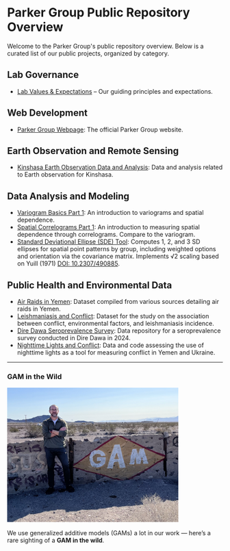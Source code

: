 # Parker Group Public Repository Overview

Welcome to the Parker Group's public repository overview. Below is a curated list of our public projects, organized by category.

## Lab Governance
- [Lab Values & Expectations](https://github.com/parker-group/lab-values) – Our guiding principles and expectations.

## Web Development
- [Parker Group Webpage](https://github.com/parker-group/parker-group.github.io): The official Parker Group website.

## Earth Observation and Remote Sensing
- [Kinshasa Earth Observation Data and Analysis](https://github.com/parker-group/Kinshasa_EO): Data and analysis related to Earth observation for Kinshasa.

## Data Analysis and Modeling
- [Variogram Basics Part 1](https://github.com/parker-group/variogram_tutorial1): An introduction to variograms and spatial dependence.
- [Spatial Correlograms Part 1](https://github.com/parker-group/spcorrelogram_tutorial1): An introduction to measuring spatial dependence through correlograms. Compare to the variogram.
- [Standard Deviational Ellipse (SDE) Tool](https://github.com/parker-group/SDEtool): Computes 1, 2, and 3 SD ellipses for spatial point patterns by group, including weighted options and orientation via the covariance matrix. Implements √2 scaling based on Yuill (1971) [DOI: 10.2307/490885](https://doi.org/10.2307/490885).

## Public Health and Environmental Data
- [Air Raids in Yemen](https://github.com/parker-group/airraids-Yemen-LancetGH): Dataset compiled from various sources detailing air raids in Yemen.
- [Leishmaniasis and Conflict](https://github.com/parker-group/leish-PNTD): Dataset for the study on the association between conflict, environmental factors, and leishmaniasis incidence.
- [Dire Dawa Seroprevalence Survey](https://github.com/parker-group/DireDawa_Seroepi): Data repository for a seroprevalence survey conducted in Dire Dawa in 2024.
- [Nighttime Lights and Conflict](https://github.com/parker-group/NTL_conflict): Data and code assessing the use of nighttime lights as a tool for measuring conflict in Yemen and Ukraine.

---

### GAM in the Wild
<img src="https://raw.githubusercontent.com/parker-group/parker-group.github.io/main/images/WildGAM.jpg" alt="Daniel standing next to graffiti saying GAM" width="400">

We use generalized additive models (GAMs) a lot in our work — here’s a rare sighting of a **GAM in the wild**.
